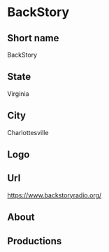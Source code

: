 # BackStory

## Short name

BackStory

## State

Virginia

## City

Charlottesville

## Logo


## Url

https://www.backstoryradio.org/

## About



## Productions


